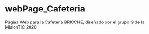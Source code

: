 # webPage_Cafeteria
Página Web para la Cafetería BRIOCHE, diseñado por el grupo G de la MisionTIC 2020
